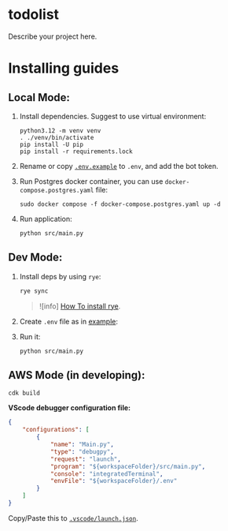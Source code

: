 # todolist

Describe your project here.


# Installing guides

## Local Mode:
1. Install dependencies. Suggest to use virtual environment:
    ```
    python3.12 -m venv venv
    . ./venv/bin/activate
    pip install -U pip
    pip install -r requirements.lock
    ```

2. Rename or copy [`.env.example`](.env.example) to `.env`, and add the bot token.
3. Run Postgres docker container, you can use `docker-compose.postgres.yaml` file:
    ```
    sudo docker compose -f docker-compose.postgres.yaml up -d
    ```
4. Run application:
    ```
    python src/main.py
    ```

## Dev Mode:

1. Install deps by using `rye`:
    ```bash
    rye sync
    ```

    > ![info]
    > [How To install rye](https://rye.astral.sh/guide/installation/).

2. Create `.env` file as in [example](.env.example):
3. Run it:
    ```
    python src/main.py
    ```


## AWS Mode (in developing):

```
cdk build
```


**VScode debugger configuration file:**
```json
{
    "configurations": [
        {
            "name": "Main.py",
            "type": "debugpy",
            "request": "launch",
            "program": "${workspaceFolder}/src/main.py",
            "console": "integratedTerminal",
            "envFile": "${workspaceFolder}/.env"
        }
    ]
}
```
Copy/Paste this to [`.vscode/launch.json`](.vscode/launch.json).